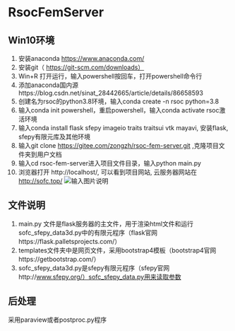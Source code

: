 # RsocFemServer
## Win10环境
1.	安装anaconda https://www.anaconda.com/  
2.	安装git（  https://git-scm.com/downloads） 
3.	Win+R 打开运行，输入powershell按回车，打开powershell命令行  
4.	添加anaconda国内源https://blog.csdn.net/sinat_28442665/article/details/86658593  
5.	创建名为rsoc的python3.8环境，输入conda create -n rsoc python=3.8  
6.	输入conda init powershell，重启powershell，输入conda activate rsoc激活环境  
7.	输入conda install flask sfepy imageio traits traitsui vtk mayavi, 安装flask, sfepy有限元库及其他环境
8.	输入git clone https://gitee.com/zongzh/rsoc-fem-server.git ,克隆项目文件夹到用户文档  
9.	输入cd  rsoc-fem-server进入项目文件目录，输入python main.py  
10.	浏览器打开 http://localhost/, 可以看到项目网站, 云服务器网站在 http://sofc.top/ 
![输入图片说明](https://images.gitee.com/uploads/images/2020/1206/173722_fd076500_5414822.png "屏幕截图.png")
## 文件说明
1.	main.py 文件是flask服务器的主文件，用于渲染html文件和运行sofc_sfepy_data3d.py中的有限元程序（flask官网https://flask.palletsprojects.com/）  
2.	templates文件夹中是网页文件，采用bootstrap4模板（bootstrap4官网https://getbootstrap.com/）  
3.	sofc_sfepy_data3d.py是sfepy有限元程序（sfepy官网http://www.sfepy.org/）sofc_sfepy_data.py用来读取参数  
## 后处理
采用paraview或者postproc.py程序  
